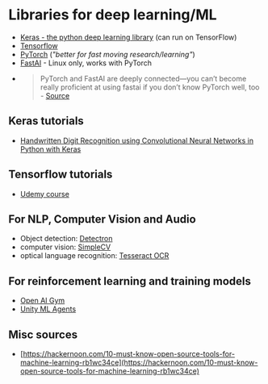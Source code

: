 # Libraries for deep learning/ML

* [Keras - the python deep learning library](https://keras.io/) (can run on TensorFlow)
* [Tensorflow](https://www.tensorflow.org/tutorials)
* [PyTorch](https://pytorch.org/) (_"better for fast moving research/learning"_)
* [FastAI](https://github.com/fastai/fastai) - Linux only, works with PyTorch
* > PyTorch and FastAI are deeply connected—you can’t become really proficient at using fastai if you don’t know PyTorch well, too - [Source](https://course.fast.ai/)


## Keras tutorials

* [Handwritten Digit Recognition using Convolutional Neural Networks in Python with Keras](https://machinelearningmastery.com/handwritten-digit-recognition-using-convolutional-neural-networks-python-keras/)


## Tensorflow tutorials

* [Udemy course](https://www.udemy.com/complete-guide-to-tensorflow-for-deep-learning-with-python/)


## For NLP, Computer Vision and Audio

* Object detection: [Detectron](https://github.com/facebookresearch/Detectron)
* computer vision: [SimpleCV](http://simplecv.org/)
* optical language recognition: [Tesseract OCR](https://github.com/tesseract-ocr/tesseract)


## For reinforcement learning and training models

* [Open AI Gym](https://gym.openai.com/)
* [Unity ML Agents](https://unity3d.com/how-to/unity-machine-learning-agents)


## Misc sources

* [https://hackernoon.com/10-must-know-open-source-tools-for-machine-learning-rb1wc34ce](https://hackernoon.com/10-must-know-open-source-tools-for-machine-learning-rb1wc34ce)
